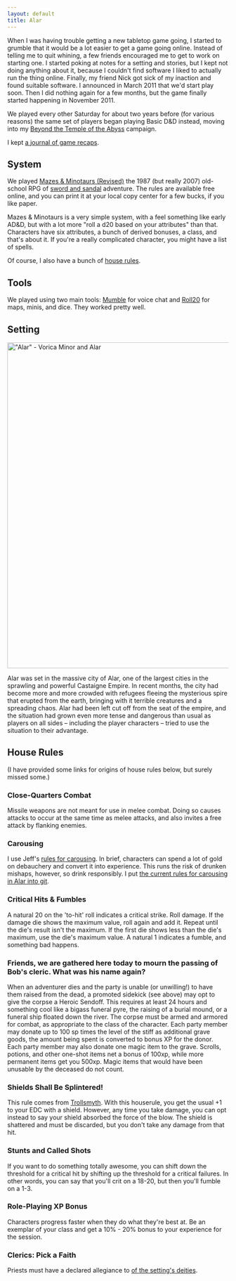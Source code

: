 ```yaml
---
layout: default
title: Alar
---
```


When I was having trouble getting a new tabletop game going, I started to
grumble that it would be a lot easier to get a game going online.  Instead of
telling me to quit whining, a few friends encouraged me to get to work on
starting one.  I started poking at notes for a setting and stories, but I kept
not doing anything about it, because I couldn't find software I liked to
actually run the thing online.  Finally, my friend Nick got sick of my inaction
and found suitable software.  I announced in March 2011 that we'd start play
soon.  Then I did nothing again for a few months, but the game finally started
happening in November 2011.

We played every other Saturday for about two years before (for various reasons)
the same set of players began playing Basic D&D instead, moving into my [Beyond
the Temple of the Abyss](/rpg/beyond) campaign.

I kept [a journal of game recaps](https://rjbs.cloud/tags/#rpg-alar).

## System

<!-- <img class='lefty' src='../../images/mazes-small.jpg'></img> -->

We played [Mazes & Minotaurs
(Revised)](http://mazesandminotaurs.free.fr/revised.html) the 1987 (but really
2007) old-school RPG of [sword and
sandal](https://en.wikipedia.org/wiki/Sword_and_sandal) adventure.  The rules
are available free online, and you can print it at your local copy center for a
few bucks, if you like paper.

Mazes & Minotaurs is a very simple system, with a feel something like early
AD&D, but with a lot more "roll a d20 based on your attributes" than that.
Characters have six attributes, a bunch of derived bonuses, a class, and that's
about it.  If you're a really complicated character, you might have a list of
spells.

Of course, I also have a bunch of [house rules](#house-rules).

## Tools

We played using two main tools:  [Mumble](https://www.mumble.info/) for voice
chat and [Roll20](https://roll20.net/) for maps, minis, and dice.  They
worked pretty well.

## Setting

<a href="https://www.flickr.com/photos/rjbs/5493850823/" title="&quot;Alar&quot; - Vorica Minor and Alar"><img src="https://live.staticflickr.com/5013/5493850823_6b100a8c78_c.jpg" width="800" height="742" alt="&quot;Alar&quot; - Vorica Minor and Alar"/></a>

Alar was set in the massive city of Alar, one of the largest cities in the
sprawling and powerful Castaigne Empire.  In recent months, the city had become
more and more crowded with refugees fleeing the mysterious spire that erupted
from the earth, bringing with it terrible creatures and a spreading chaos.
Alar had been left cut off from the seat of the empire, and the situation had
grown even more tense and dangerous than usual as players on all sides –
including the player characters – tried to use the situation to their
advantage.

## House Rules

(I have provided some links for origins of house rules below, but surely missed
some.)

### Close-Quarters Combat

Missile weapons are not meant for use in melee combat.  Doing so causes
attacks to occur at the same time as melee attacks, and also invites a free
attack by flanking enemies.

### Carousing

I use Jeff's [rules for
carousing](http://jrients.blogspot.com/2008/12/party-like-its-999.html).  In
brief, characters can spend a lot of gold on debauchery and convert it into
experience.  This runs the risk of drunken mishaps, however, so drink
responsibly.  I put [the current rules for carousing in Alar into git](
https://github.com/rjbs/RPG-Alar/blob/master/Misc/Carousing.mkdn).

### Critical Hits & Fumbles

A natural 20 on the 'to-hit' roll indicates a critical strike.  Roll
damage.  If the damage die shows the maximum value, roll again and add it.
Repeat until the die's result isn't the maximum.  If the first die shows
less than the die's maximum, use the die's maximum value.  A natural 1
indicates a fumble, and something bad happens.

### Friends, we are gathered here today to mourn the passing of Bob's cleric.  What was his name again?

When an adventurer dies and the party is unable (or unwilling!) to have
them raised from the dead, a promoted sidekick (see above) may opt to give
the corpse a Heroic Sendoff.  This requires at least 24 hours and something
cool like a bigass funeral pyre, the raising of a burial mound, or a
funeral ship floated down the river.  The corpse must be armed and armored
for combat, as appropriate to the class of the character.  Each party
member may donate up to 100 sp times the level of the stiff as additional
grave goods, the amount being spent is converted to bonus XP for the donor.
Each party member may also donate one magic item to the grave.  Scrolls,
potions, and other one-shot items net a bonus of 100xp, while more
permanent items get you 500xp.  Magic items that would have been unusable
by the deceased do not count.

### Shields Shall Be Splintered!

This rule comes from
[Trollsmyth](http://trollsmyth.blogspot.com/2008/05/shields-shall-be-splintered.html).
With this houserule, you get the usual +1 to your EDC with a shield.  However,
any time you take damage, you can opt instead to say your shield absorbed the
force of the blow.  The shield is shattered and must be discarded, but you
don't take any damage from that hit.

### Stunts and Called Shots

If you want to do something totally awesome, you can shift down the
threshold for a critical hit by shifting up the threshold for a critical
failures.  In other words, you can say that you'll crit on a 18-20, but
then you'll fumble on a 1-3.

### Role-Playing XP Bonus

Characters progress faster when they do what they're best at.  Be an
exemplar of your class and get a 10% - 20% bonus to your experience for the
session.

### Clerics: Pick a Faith

Priests must have a declared allegiance to [of the setting's
deities](https://github.com/rjbs/RPG-Alar/tree/master/Pantheon).
